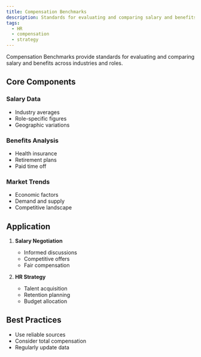 ```yaml
---
title: Compensation Benchmarks
description: Standards for evaluating and comparing salary and benefits
tags:
  - HR
  - compensation
  - strategy
---
```


Compensation Benchmarks provide standards for evaluating and comparing salary and benefits across industries and roles.

## Core Components

### Salary Data

- Industry averages
- Role-specific figures
- Geographic variations

### Benefits Analysis

- Health insurance
- Retirement plans
- Paid time off

### Market Trends

- Economic factors
- Demand and supply
- Competitive landscape

## Application

1. **Salary Negotiation**

   - Informed discussions
   - Competitive offers
   - Fair compensation

2. **HR Strategy**
   - Talent acquisition
   - Retention planning
   - Budget allocation

## Best Practices

- Use reliable sources
- Consider total compensation
- Regularly update data
